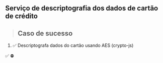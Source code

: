 ## Serviço de descriptografia dos dados de cartão de crédito

> ## Caso de sucesso

1. ✅ Descriptografa dados do cartão usando AES (crypto-js)

✅
⛔
